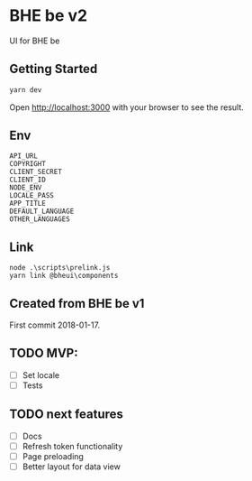 # BHE be v2

UI for BHE be

## Getting Started

```bash
yarn dev
```

Open [http://localhost:3000](http://localhost:3000) with your browser to see the result.

## Env

```
API_URL
COPYRIGHT
CLIENT_SECRET
CLIENT_ID
NODE_ENV
LOCALE_PASS
APP_TITLE
DEFAULT_LANGUAGE
OTHER_LANGUAGES
```

## Link

```
node .\scripts\prelink.js
yarn link @bheui\components
```

## Created from BHE be v1

First commit 2018-01-17.

## TODO MVP:

- [ ] Set locale
- [ ] Tests

## TODO next features

- [ ] Docs
- [ ] Refresh token functionality
- [ ] Page preloading
- [ ] Better layout for data view
